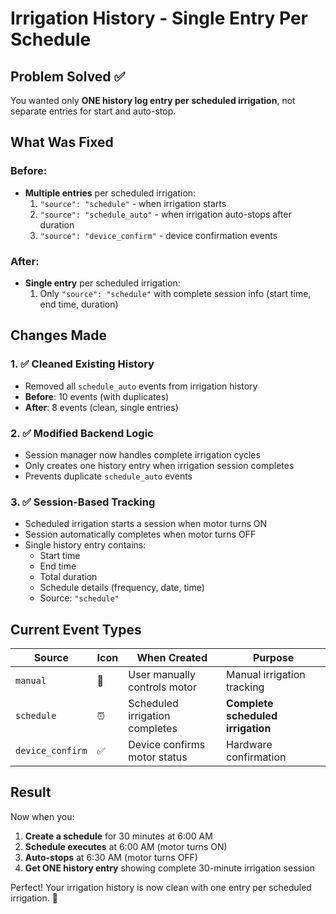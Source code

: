 # Irrigation History - Single Entry Per Schedule

## Problem Solved ✅

You wanted only **ONE history log entry per scheduled irrigation**, not separate entries for start and auto-stop.

## What Was Fixed

### Before:
- **Multiple entries** per scheduled irrigation:
  1. `"source": "schedule"` - when irrigation starts
  2. `"source": "schedule_auto"` - when irrigation auto-stops after duration
  3. `"source": "device_confirm"` - device confirmation events

### After:
- **Single entry** per scheduled irrigation:
  1. Only `"source": "schedule"` with complete session info (start time, end time, duration)

## Changes Made

### 1. ✅ Cleaned Existing History
- Removed all `schedule_auto` events from irrigation history
- **Before**: 10 events (with duplicates)
- **After**: 8 events (clean, single entries)

### 2. ✅ Modified Backend Logic
- Session manager now handles complete irrigation cycles
- Only creates one history entry when irrigation session completes
- Prevents duplicate `schedule_auto` events

### 3. ✅ Session-Based Tracking
- Scheduled irrigation starts a session when motor turns ON
- Session automatically completes when motor turns OFF
- Single history entry contains:
  - Start time
  - End time  
  - Total duration
  - Schedule details (frequency, date, time)
  - Source: `"schedule"`

## Current Event Types

| Source | Icon | When Created | Purpose |
|--------|------|-------------|---------|
| `manual` | 👤 | User manually controls motor | Manual irrigation tracking |
| `schedule` | ⏰ | Scheduled irrigation completes | **Complete scheduled irrigation** |
| `device_confirm` | ✅ | Device confirms motor status | Hardware confirmation |

## Result

Now when you:
1. **Create a schedule** for 30 minutes at 6:00 AM
2. **Schedule executes** at 6:00 AM (motor turns ON)
3. **Auto-stops** at 6:30 AM (motor turns OFF)
4. **Get ONE history entry** showing complete 30-minute irrigation session

Perfect! Your irrigation history is now clean with one entry per scheduled irrigation. 🎯
